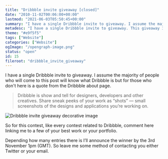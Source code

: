 ```yaml
---
title: "Dribbble invite giveaway [closed]"
date: "2010-11-02T00:06:00+00:00"
lastmod: "2021-06-03T05:50:45+00:00"
summary: "I have a single Dribbble invite to giveaway. I assume the majority of people who will come to this post will know what Dribbble is but for those who don’t here is a quote from the Dribbble about page."
metadesc: "I have a single Dribbble invite to giveaway. This giveaway is now closed, so no longer are the invites available."
theme: "#e9f5f5"
tags: ["Website"]
categories: ["Website"]
ogImage: "/opengraph-image.png"
status: "open"
id: 15
fileroot: "dribbble_invite_giveaway"
---
```


I have a single Dribbble invite to giveaway. I assume the majority of people who will come to this post will know what Dribbble is but for those who don't here is a quote from the Dribbble about page.

> Dribbble is show and tell for designers, developers and other creatives. Share sneak peeks of your work as “shots” — small screenshots of the designs and applications you’re working on.

<div className="article-image flex center">
  <Image src="/images/blog/giveaway.png" alt="Dribbble invite giveaway decorative image" width={554} height={300} />
</div>

So for this contest, like every contest related to Dribbble, comment here linking me to a few of your best work or your portfolio.

Depending how many entries there is I’ll announce the winner by the 3rd November 1pm (GMT). So leave me some method of contacting you either Twitter or your email.
